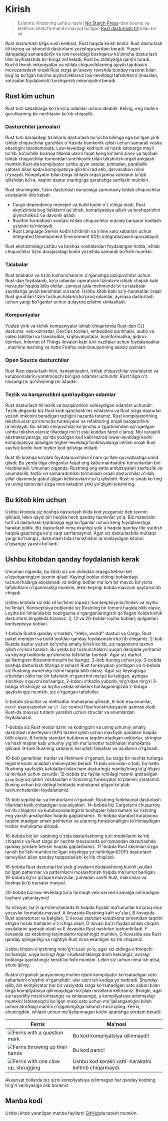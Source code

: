 # Kirish

> Eslatma: Kitobning ushbu nashri [No Starch Press][nsp]-dan bosma va elektron kitob formatida mavjud bo'lgan
> [Rust dasturlash tili][nsprust] bilan bir xil.

[nsprust]: https://nostarch.com/rust
[nsp]: https://nostarch.com/

*Rust dasturlash tili*ga xush kelibsiz, Rust haqida kirish kitobi.
Rust dasturlash tili tezroq va ishonchli dasturlarni yozishga yordam beradi.
Yuqori darajadagi samaradorlik va low-leveldagi boshqaruv ko'pincha dasturlash tilini loyihalashda bir-biriga zid keladi; Rust bu ziddiyatga qarshi turadi. Kuchli texnik imkoniyatlar va ishlab chiquvchilarning ajoyib tajribasini muvozanatlash orqali Rust sizga an'anaviy ravishda bunday nazorat bilan bog'liq bo'lgan barcha qiyinchiliklarsiz low-leveldagi tafsilotlarni (masalan, xotiradan foydalanish) boshqarish imkoniyatini beradi.

## Rust kim uchun

Rust turli sabablarga ko'ra ko'p odamlar uchun idealdir. Keling, eng muhim guruhlarning bir nechtasini ko'rib chiqaylik.

### Dasturchilar jamoalari

Rust turli darajadagi tizimlarni dasturlash bo'yicha bilimga ega bo'lgan yirik ishlab chiquvchilar guruhlari o'rtasida hamkorlik qilish uchun samarali vosita ekanligini isbotlamoqda. Low-leveldagi kod turli xil nozik xatolarga moyil bo'lib, ko'pchilik boshqa tillarda ularni faqat keng ko'lamli sinov va tajribali ishlab chiquvchilar tomonidan sinchkovlik bilan tekshirish orqali aniqlash mumkin.Rust-da kompilyator ushbu qiyin xatolar, jumladan, parallellik xatolari bilan kodni kompilyatsiya qilishni rad etib, darvozabon rolini o'ynaydi. Kompilyator bilan birga ishlash orqali jamoa xatolarni ta'qib qilishdan ko'ra, vaqtini dastur mantig'iga qaratishga sarflashi mumkin.

Rust shuningdek, tizim dasturlash dunyosiga zamonaviy ishlab chiquvchilar vositalarini olib keladi:

* Cargo  dependency menejeri va build toolni o'z ichiga oladi, Rust ekotizimida bog'liqliklarni qo'shish, kompilyatsiya qilish va boshqarishni qiyinchiliksiz va davomli qiladi.
* Rustfmt formatlash vositasi ishlab chiquvchilar orasida barqaror kodlash uslubini ta'minlaydi.
* Rust Language Server kodni toʻldirish va inline xato xabarlari uchun Integrated Development Environment (IDE) integratsiyasini quvvatlaydi.

Rust ekotizimidagi ushbu va boshqa vositalardan foydalangan holda, ishlab chiquvchilar tizim darajasidagi kodni yozishda samarali bo'lishi mumkin.

### Talabalar

Rust talabalar va tizim tushunchalarini o'rganishga qiziquvchilar uchun. Rust-dan foydalanib, ko'p odamlar operatsion tizimlarni ishlab chiqish kabi mavzular haqida bilib oldilar. Jamiyat juda mehmondo'st va talabalar savollariga javob berishdan xursand. Ushbu kitob kabi sa'y-harakatlar orqali Rust guruhlari tizim tushunchalarini ko'proq odamlar, ayniqsa dasturlash uchun yangi bo'lganlar uchun qulayroq qilishni xohlashadi.

### Kompaniyalar

Yuzlab yirik va kichik kompaniyalar ishlab chiqarishda Rust-dan CLI dasturlar, veb-xizmatlar, DevOps toollari, embedded qurilmalar, audio va video tahlillari va transkodlar, kriptovalyutalar, bioinformatika, qidiruv tizimlari, Internet of Things ilovalari kabi turli vazifalar uchun foydalanadilar. , machine learning va hatto Firefox veb-brauzerining asosiy qismlari.

### Open Source dasturchilar

Rust Rust dasturlash tilini, hamjamiyatini, ishlab chiquvchilar vositalarini va kutubxonalarini yaratmoqchi bo'lgan odamlar uchundir. Rust tiliga o'z hissangizni qo'shishingizni istardik.

### Tezlik va barqarorlikni qadrlaydigan odamlar

Rust dasturlash tili tezlik va barqarorlikni xohlaydigan odamlar uchundir. Tezlik deganda biz Rust kodi qanchalik tez ishlashini va Rust sizga dasturlar yozish imkonini beradigan tezligini nazarda tutamiz. Rust kompilyatorining tekshiruvlari qo'shimcha funksiyalar va refaktoring orqali barqarorlikni ta'minlaydi. Bu ishlab chiquvchilar ko'pincha o'zgartirishdan qo'rqadigan ushbu tekshiruvlarsiz tillardagi mo'rt eski koddan farqli o'laroq. Nol xarajatli abstraktsiyalarga, qo'lda yozilgan kod kabi tezroq lower-leveldagi kodni kompilyatsiya qiladigan higher-leveldagi funktsiyalarga intilish orqali Rust xavfsiz kodni ham tezkor kod qilishga intiladi.

Rust tili boshqa ko'plab foydalanuvchilarni ham qo'llab-quvvatlashga umid qiladi; Bu yerda tilga olinganlar faqat eng katta manfaatdor tomonlardan biri hisoblanadi. Umuman olganda, Rustning eng katta ambitsiyalari xavfsizlik *va* unumdorlik, tezlik *va* samaradorlikni ta'minlash orqali dasturchilar o'nlab yillar davomida qabul qilgan kelishuvlarni yo'q qilishdir. Rust-ni sinab ko'ring va uning tanlovlari sizga mos keladimi yoki yo'qligini tekshiring.

## Bu kitob kim uchun

Ushbu kitobda siz boshqa dasturlash tilida kod yozgansiz deb taxmin qilinadi, lekin qaysi biri haqida hech qanday taxminlar yo'q. Biz materialni turli xil dasturlash tajribasiga ega bo'lganlar uchun keng foydalanishga harakat qildik. Biz dasturlash nima ekanligi yoki u haqida qanday fikr yuritish haqida gapirishga ko'p vaqt sarflamaymiz. Agar siz dasturlashda mutlaqo yangi bo'lsangiz, dasturlash bilan tanishishni ta'minlaydigan kitobni o'qisangiz yaxshi bo'lardi.

## Ushbu kitobdan qanday foydalanish kerak

Umuman olganda, bu kitob siz uni oldindan orqaga ketma-ket o'qiyotganingizni taxmin qiladi. Keyingi boblar oldingi boblardagi tushunchalarga asoslanadi va oldingi boblar ma'lum bir mavzu bo'yicha tafsilotlarni o'rganmasligi mumkin, lekin keyingi bobda mavzuni qayta ko'rib chiqadi.

Ushbu kitobda siz ikki xil bo'limni topasiz: kontseptsiya bo'limlari va loyiha bo'limlari. Kontseptsiya boblarida siz Rustning bir tomoni haqida bilib olasiz. Loyiha bo'limlarida biz hozirgacha o'rganganlaringizni qo'llagan holda kichik dasturlarni birgalikda tuzamiz. 2, 12 va 20-boblar loyiha boblari; qolganlari kontseptsiya boblari.

1-bobda Rustni qanday o'rnatish, "Hello, world!" dasturi va Cargo, Rust paket menejeri va build tooldan qanday foydalanishni ko'rib chiqamiz. 2-bob Rustda dastur yozish bo'yicha amaliy kirish bo'lib, siz raqamlarni taxmin qilish o'yinini tuzasiz. Bu yerda biz tushunchalarni yuqori darajada yoritamiz va keyingi boblarda qo'shimcha tafsilotlar beriladi. Agar siz darhol qo'llaringizni ifloslantirmoqchi bo'lsangiz, 2-bob buning uchun joy. 3-bobda boshqa dasturlash tillariga oʻxshash Rust funksiyalari yoritilgan va 4-bobda siz Rustning ownershp tizimi haqida bilib olasiz. Agar siz keyingisiga o‘tishdan oldin har bir tafsilotni o‘rganishni ma’qul ko‘radigan, ayniqsa sinchkov o‘quvchi bo‘lsangiz, 2-bobni o‘tkazib yuborib, to‘g‘ridan-to‘g‘ri 3-bobga o‘tishingiz va loyiha ustida ishlashni hohlaganingizda 2-bobga qaytishingiz mumkin. siz o'rgangan tafsilotlar.

5-bobda structlar va methodlar muhokama qilinadi, 6-bob esa enumlar, `match` expressionlari va `if let` control flow konstruksiyasini qamrab oladi. Rust-da maxsus turlarni yaratish uchun struclar va enumlardan foydalanasiz.

7-bobda siz Rust modul tizimi va kodingizni va uning umumiy amaliy dasturlash interfeysini (API) tashkil qilish uchun maxfiylik qoidalari haqida bilib olasiz. 8-bobda standart kutubxona taqdim etadigan vektorlar, stringlar va hash maplar kabi umumiy yig'ish ma'lumotlar tuzilmalari muhokama qilinadi. 9-bob Rustning xatolarni hal qilish falsafasi va usullarini o'rganadi.

10-bob generiklar, traitlar va lifetimeni o'rganadi, bu sizga bir nechta turlarga tegishli kodni aniqlash imkoniyatini beradi. 11-bob sinovdan o'tadi, bu hatto Rustning xavfsizlik kafolatlari bilan ham dasturingiz mantig'ining to'g'riligini ta'minlash uchun zarurdir. 12-bobda biz fayllar ichidagi matnni qidiradigan `grep` buyruq qatori vositasidan o'zimizning funksiyalar to'plamini yaratamiz. Buning uchun biz oldingi boblarda muhokama qilgan ko'plab tushunchalardan foydalanamiz.

13-bob yopilishlar va iteratorlarni o'rganadi: Rustning funktsional dasturlash tillaridan kelib chiqadigan xususiyatlari. 14-bobda biz Cargolarni chuqurroq ko'rib chiqamiz va kutubxonalaringizni boshqalar bilan baham ko'rishning eng yaxshi amaliyotlari haqida gaplashamiz.
15-bobda standart kutubxona taqdim etadigan smart pointerlar va ularning funksionalligini ta'minlaydigan traitlar muhokama qilinadi.

16-bobda biz bir vaqtning o'zida dasturlashning turli modellarini ko'rib chiqamiz va Rust sizga bir nechta mavzularda qo'rqmasdan dasturlashda qanday yordam berishi haqida gaplashamiz.
17-bobda Rust idiomlari sizga tanish bo'lishi mumkin bo'lgan obyektga yo'naltirilgan(OOP) dasturlash tamoyillari bilan qanday taqqoslanishi ko'rib chiqiladi.

18-bobda Rust dasturlari bo'ylab g'oyalarni ifodalashning kuchli usullari bo'lgan patternlar va patternlarni moslashtirish haqida ma'lumot berilgan. 19-bobda ilg'or qiziqarli mavzular, jumladan xavfli Rust, makroslar va boshqa ko'p narsalar mavjud.

20-bobda biz low-leveldagi ko'p tarmoqli veb-serverni amalga oshiradigan loyihani yakunlaymiz!

Va nihoyat, ba'zi qo'shimchalarda til haqida foydali ma'lumotlar ko'proq mos yozuvlar formatida mavjud. A ilovasida Rustning kalit so'zlari, B ilovasida Rust operatorlari va belgilari, C ilovasi standart kutubxona tomonidan taqdim etilgan hosila traitlarini o'z ichiga oladi, D ilovasi ba'zi foydali ishlab chiqish vositalarini qamrab oladi va E ilovasida Rust nashrlari tushuntiriladi. F ilovasida siz kitobning tarjimalarini topishingiz mumkin, G ilovasida esa Rust qanday qilinganligi va  nightlyli Rust nima ekanligini ko'rib chiqamiz.

Ushbu kitobni o'qishning noto'g'ri usuli yo'q: agar siz oldinga o'tmoqchi bo'lsangiz, unga boring! Agar chalkashliklarga duch kelsangiz, avvalgi boblarga qaytishingiz kerak bo'lishi mumkin. Lekin siz uchun nima ish qilsa, shuni qiling.

<span id="ferris"></span>

Rustni o'rganish jarayonining muhim qismi kompilyator ko'rsatadigan xato xabarlarini o'qishni o'rganishdir: ular sizni ish kodiga yo'naltiradi.
Shunday qilib, biz kompilyator har bir vaziyatda sizga ko'rsatadigan xato xabari bilan birga kompilyatsiya qilinmaydigan ko'plab misollarni keltiramiz. Bilingki, agar siz tasodifiy misol kiritsangiz va ishlatsangiz, u kompilyatsiya qilinmasligi mumkin! Ishlamoqchi bo'lgan misol xato uchun mo'ljallanganligini bilish uchun atrofdagi matnni o'qiganingizga ishonch hosil qiling. Ferris, shuningdek, ishlash uchun mo'ljallanmagan kodni ajratishga yordam beradi:

| Ferris                                                                                                           | Ma'nosi                                         |
|------------------------------------------------------------------------------------------------------------------|--------------------------------------------------|
| <img src="img/ferris/does_not_compile.svg" class="ferris-explain" alt="Ferris with a question mark"/>            | Bu kod kompilyatsiya qilinmaydi!                      |
| <img src="img/ferris/panics.svg" class="ferris-explain" alt="Ferris throwing up their hands"/>                   | Bu kod panic!                                |
| <img src="img/ferris/not_desired_behavior.svg" class="ferris-explain" alt="Ferris with one claw up, shrugging"/> | Ushbu kod kerakli xatti-harakatni keltirib chiqarmaydi. |

Aksariyat hollarda biz sizni kompilyatsiya qilinmagan har qanday kodning to'g'ri versiyasiga olib boramiz.

## Manba kodi

Ushbu kitob yaratilgan manba fayllarni [GitHub][book]da topish mumkin.

[book]: https://github.com/rust-lang/book/tree/main/src
